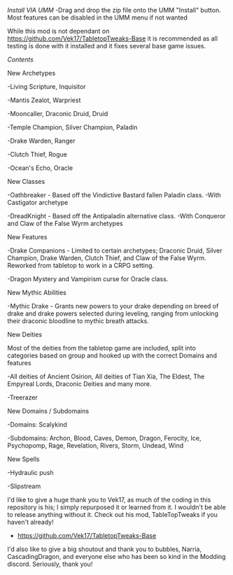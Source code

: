 *Install VIA UMM*
-Drag and drop the zip file onto the UMM "Install" button. Most features can be disabled in the UMM menu if not wanted

While this mod is not dependant on https://github.com/Vek17/TabletopTweaks-Base it is recommended as all testing is done with it installed and it fixes several base game issues.

*Contents*

New Archetypes

-Living Scripture, Inquisitor

-Mantis Zealot, Warpriest

-Mooncaller, Draconic Druid, Druid

-Temple Champion, Silver Champion, Paladin

-Drake Warden, Ranger

-Clutch Thief, Rogue

-Ocean's Echo, Oracle

New Classes

-Oathbreaker - Based off the Vindictive Bastard fallen Paladin class. 
  -With Castigator archetype
  
-DreadKnight - Based off the Antipaladin alternative class.
  -With Conqueror and Claw of the False Wyrm archetypes

New Features

-Drake Companions - Limited to certain archetypes; Draconic Druid, Silver Champion, Drake Warden, Clutch Thief, and Claw of the False Wyrm. Reworked from tabletop to work in a CRPG setting.

-Dragon Mystery and Vampirism curse for Oracle class.

New Mythic Abilities

-Mythic Drake - Grants new powers to your drake depending on breed of drake and drake powers selected during leveling, ranging from unlocking their draconic
bloodline to mythic breath attacks.

New Deities

Most of the deities from the tabletop game are included, split into categories based on group and hooked up with the correct Domains and features

-All deities of Ancient Osirion, All deities of Tian Xia, The Eldest, The Empyreal Lords, Draconic Deities and many more.

-Treerazer

New Domains / Subdomains

-Domains: Scalykind

-Subdomains: Archon, Blood, Caves, Demon, Dragon, Ferocity, Ice, Psychopomp, Rage, Revelation, Rivers, Storm, Undead, Wind

New Spells

-Hydraulic push

-Slipstream

I'd like to give a huge thank you to Vek17, as much of the coding in this repository is his; I simply repurposed it or learned from it. I wouldn't be able to release
anything without it. Check out his mod, TableTopTweaks if you haven't already!
- https://github.com/Vek17/TabletopTweaks-Base

I'd also like to give a big shoutout and thank you to bubbles, Narria, CascadingDragon, and everyone else who has been so kind in the Modding discord.
Seriously, thank you!

